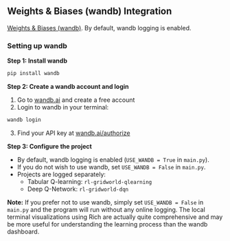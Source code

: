 ## Weights & Biases (wandb) Integration

[Weights & Biases (wandb)](https://wandb.ai/). By default, wandb logging is enabled.

### Setting up wandb

**Step 1: Install wandb**

```bash
pip install wandb
```

**Step 2: Create a wandb account and login**

1. Go to [wandb.ai](https://wandb.ai/) and create a free account
2. Login to wandb in your terminal:

```bash
wandb login
```

3. Find your API key at [wandb.ai/authorize](https://wandb.ai/authorize)

**Step 3: Configure the project**

- By default, wandb logging is enabled (`USE_WANDB = True` in `main.py`).
- If you do not wish to use wandb, set `USE_WANDB = False` in `main.py`.
- Projects are logged separately:
  - Tabular Q-learning: `rl-gridworld-qlearning`
  - Deep Q-Network: `rl-gridworld-dqn`

**Note:** If you prefer not to use wandb, simply set `USE_WANDB = False` in `main.py` and the program will run without any online logging. The local terminal visualizations using Rich are actually quite comprehensive and may be more useful for understanding the learning process than the wandb dashboard.
